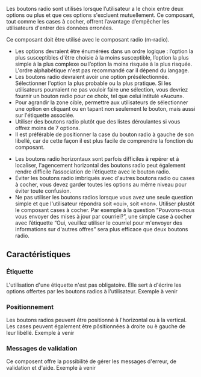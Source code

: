 Les boutons radio sont utilisés lorsque l’utilisateur a le choix entre deux options ou plus et que ces options s'excluent mutuellement. Ce composant, tout comme les <modul-go name="m-checkbox">cases à cocher</modul-go>, offrent l’avantage d’empêcher les utilisateurs d'entrer des données erronées.

Ce composant doit être utilisé avec le composant <modul-go name="m-radio">radio</modul-go> (m-radio).

<modul-do>
    <ul>
        <li>Les options devraient être énumérées dans un ordre logique : l’option la plus susceptibles d'être choisie à la moins susceptible, l’option la plus simple à la plus complexe ou l’option la moins risquée à la plus risquée. L'ordre alphabétique n'est pas recommandé car il dépend du langage.</li>
        <li>Les boutons radio devraient avoir une option présélectionnée. Sélectionner l'option la plus probable ou la plus pratique. Si les utilisateurs pourraient ne pas vouloir faire une sélection, vous devriez fournir un bouton radio pour ce choix, tel que celui intitulé «Aucun».</li>
        <li>Pour agrandir la zone cible, permettre aux utilisateurs de sélectionner une option en cliquant ou en tapant non seulement le bouton, mais aussi sur l'étiquette associée.</li>
        <li>Utiliser des boutons radio plutôt que des <modul-go name="m-dropdown">listes déroulantes</modul-go> si vous offrez moins de 7 options.</li>
        <li>Il est préférable de positionner la case du bouton radio à gauche de son libellé, car de cette façon il est plus facile de comprendre la fonction du composant.</li>
    </ul>
</modul-do>

<modul-dont>
    <ul>
        <li>Les boutons radio horizontaux sont parfois difficiles à repérer et à localiser, l'agencement horizontal des boutons radio peut également rendre difficile l’association de l’étiquette avec le bouton radio.</li>
        <li>Éviter les boutons radio imbriqués avec d'autres boutons radio ou cases à cocher, vous devez garder toutes les options au même niveau pour éviter toute confusion.</li>
        <li>Ne pas utiliser les boutons radios lorsque vous avez une seule question simple et que l'utilisateur répondra soit «oui», soit «non». Utiliser plustôt le composant <modul-go name="m-checkbox">cases à cocher</modul-go>. Par exemple à la question “Pouvons-nous vous envoyer des mises à jour par courriel?”, une simple case à cocher avec l’étiquette “Oui, veuillez utiliser le courriel pour m'envoyer des informations sur d'autres offres” sera plus efficace que deux boutons radio.</li>
    </ul>
</modul-dont>

## Caractéristiques

### Étiquette
L'utilisation d'une étiquette n'est pas obligatoire. Elle sert à d'écrire les options offertes par les boutons radios à l'utilisateur.
<m-message class="m-u--margin-top" skin="light" state="information">Exemple à venir</m-message>

### Positionnement
Les boutons radios peuvent être positionné à l'horizontal ou à la vertical. Les cases peuvent également être pôsitionnées à droite ou è gauche de leur libéllé.
<m-message class="m-u--margin-top" skin="light" state="information">Exemple à venir</m-message>

### Messages de validation
Ce composent offre la possibilité de gérer les messages d'erreur, de validation et d'aide.
<m-message class="m-u--margin-top" skin="light" state="information">Exemple à venir</m-message>
